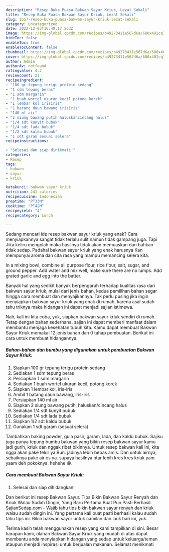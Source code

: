 ```yaml
---
description: "Resep Buka Puasa Bakwan Sayur Kriuk, Lezat Sekali"
title: "Resep Buka Puasa Bakwan Sayur Kriuk, Lezat Sekali"
slug: 1557-resep-buka-puasa-bakwan-sayur-kriuk-lezat-sekali
category: Uncategorized
date: 2022-12-03T16:40:17.563Z
image: https://img-global.cpcdn.com/recipes/b49273411e567d6a/680x482cq70/bakwan-sayur-kriuk-foto-resep-utama.jpg
hideToc: false
enableToc: true
enableTocContent: false
thumbnail: https://img-global.cpcdn.com/recipes/b49273411e567d6a/680x482cq70/bakwan-sayur-kriuk-foto-resep-utama.jpg
cover: https://img-global.cpcdn.com/recipes/b49273411e567d6a/680x482cq70/bakwan-sayur-kriuk-foto-resep-utama.jpg
author: Admin
authorAv: notfound
ratingvalue: 4.2
reviewcount: 21
recipeingredient:
- "100 gr tepung terigu protein sedang"
- "1 sdm tepung beras"
- "1 sdm margarin"
- "1 buah wortel ukuran kecil potong korek"
- "1 lembar kol irisiris"
- "1 batang daun bawang irisiris"
- "140 ml air"
- "2 siung bawang putih haluskancincang halus"
- "1/4 sdt kunyit bubuk"
- "1/4 sdt lada bubuk"
- "1/2 sdt kaldu bubuk"
- "1 sdt garam sesuai selera"
recipeinstructions:

- "Selesai dan siap dinikmati!"
categories:
- Resep
tags:
- bakwan
- sayur
- kriuk

katakunci: bakwan sayur kriuk 
nutrition: 241 calories
recipecuisine: Indonesian
preptime: "PT33M"
cooktime: "PT42M"
recipeyield: "4"
recipecategory: Lunch

---
```



Sedang mencari ide resep bakwan sayur kriuk yang enak? Cara menyiapkannya sangat tidak terlalu sulit namun tidak gampang juga. Tapi Jika keliru mengolah maka hasilnya tidak akan memuaskan dan bahkan tidak sedap. Padahal bakwan sayur kriuk yang enak harusnya Kan mempunyai aroma dan cita rasa yang mampu memancing selera kita.


In a mixing bowl, combine all purpose flour, rice flour, salt, sugar, and ground pepper. Add water and mix well, make sure there are no lumps. Add grated garlic and egg into the batter.

Banyak hal yang sedikit banyak berpengaruh terhadap kualitas rasa dari bakwan sayur kriuk, mulai dari jenis bahan, kedua pemilihan bahan segar hingga cara membuat dan menyajikannya. Tak perlu pusing jika ingin menyiapkan bakwan sayur kriuk yang enak di rumah, karena asal sudah tahu triknya maka hidangan ini dapat menjadi sajian istimewa.


Nah, kali ini kita coba, yuk, siapkan bakwan sayur kriuk sendiri di rumah. Tetap dengan bahan sederhana, sajian ini dapat memberi manfaat dalam membantu menjaga kesehatan tubuh kita. Kamu dapat membuat Bakwan Sayur Kriuk memakai 12 jenis bahan dan 0 tahap pembuatan. Berikut ini cara untuk membuat hidangannya.

<!--inarticleads1-->

##### Bahan-bahan dan bumbu yang digunakan untuk pembuatan Bakwan Sayur Kriuk:

1. Siapkan 100 gr tepung terigu protein sedang
1. Sediakan 1 sdm tepung beras
1. Persiapkan 1 sdm margarin
1. Sediakan 1 buah wortel ukuran kecil, potong korek
1. Siapkan 1 lembar kol, iris-iris
1. Ambil 1 batang daun bawang, iris-iris
1. Persiapkan 140 ml air
1. Siapkan 2 siung bawang putih, haluskan/cincang halus
1. Sediakan 1/4 sdt kunyit bubuk
1. Sediakan 1/4 sdt lada bubuk
1. Siapkan 1/2 sdt kaldu bubuk
1. Gunakan 1 sdt garam (sesuai selera)


Tambahkan baking powder, gula pasir, garam, lada, dan kaldu bubuk. Sajiku juga punya tepung bumbu bakwan yang bikin resep bakwan sayur kamu jadi gurih, kriuk dan nggak ribet bikinnya. Untuk resep bakwan kali ini, kita ngga akan pake telur ya Bun. jadinya lebih bebas amis. Dan untuk airnya, sebaiknya pake air es ya. supaya hasilnya ntar lebih kres kres kriuk yam yaam deh pokoknya. hehehe 😁. 

<!--inarticleads2-->

##### Cara membuat Bakwan Sayur Kriuk:


1. Selesai dan siap dihidangkan!

Dan berikut ini resep Bakwan Sayur. Tips Bikin Bakwan Sayur Renyah dan Kriuk Walau Sudah Dingin, Yang Baru Pertama Buat Pun Pasti Berhasil. SajianSedap.com - Wajib tahu tips bikin bakwan sayur renyah dan kriuk walau sudah dingin ini. Yang pertama kali buat pasti berhasil kalau sudah tahu tips ini. Bikin bakwan sayur untuk camilan dan lauk hari ini, yuk. 

Terima kasih telah menggunakan resep yang kami tampilkan di sini. Besar harapan kami, olahan Bakwan Sayur Kriuk yang mudah di atas dapat membantu anda menyiapkan hidangan yang sedap untuk keluarga/teman ataupun menjadi inspirasi untuk berjualan makanan. Selamat menikmati
